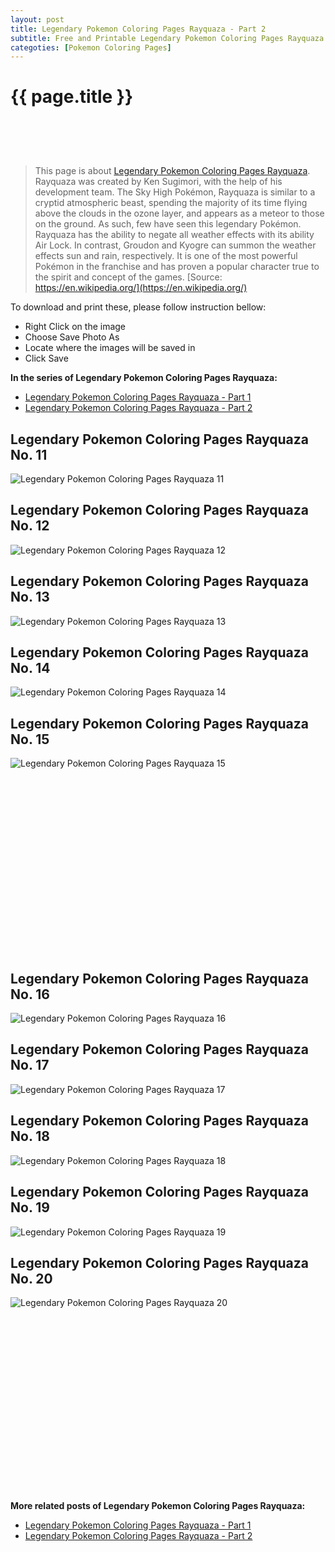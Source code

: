 ```yaml
---
layout: post
title: Legendary Pokemon Coloring Pages Rayquaza - Part 2
subtitle: Free and Printable Legendary Pokemon Coloring Pages Rayquaza - Part 2
categoties: [Pokemon Coloring Pages]
---
```

{{ page.title }}
================
<script async src="//pagead2.googlesyndication.com/pagead/js/adsbygoogle.js"></script><!-- UnderTitleAds --> <ins class="adsbygoogle" style="display:inline-block;width:468px;height:60px" data-ad-client="ca-pub-6753140515841889" data-ad-slot="4010138290"></ins><script> (adsbygoogle = window.adsbygoogle || []).push({}); </script>

> This page is about [Legendary Pokemon Coloring Pages Rayquaza](https://freecoloringpages.github.io/). Rayquaza was created by Ken Sugimori, with the help of his development team. The Sky High Pokémon, Rayquaza is similar to a cryptid atmospheric beast, spending the majority of its time flying above the clouds in the ozone layer, and appears as a meteor to those on the ground. As such, few have seen this legendary Pokémon. Rayquaza has the ability to negate all weather effects with its ability Air Lock. In contrast, Groudon and Kyogre can summon the weather effects sun and rain, respectively. It is one of the most powerful Pokémon in the franchise and has proven a popular character true to the spirit and concept of the games. [Source: https://en.wikipedia.org/](https://en.wikipedia.org/)

To download and print these, please follow instruction bellow:
* Right Click on the image 
* Choose Save Photo As 
* Locate where the images will be saved in 
* Click Save

**In the series of Legendary Pokemon Coloring Pages Rayquaza:**

* [Legendary Pokemon Coloring Pages Rayquaza - Part 1](https://freecoloringpages.github.io/2017/12/05/Legendary-Pokemon-Coloring-Pages-Rayquaza-part-1.html)
* [Legendary Pokemon Coloring Pages Rayquaza - Part 2](https://freecoloringpages.github.io/2017/12/05/Legendary-Pokemon-Coloring-Pages-Rayquaza-part-2.html)

## Legendary Pokemon Coloring Pages Rayquaza No. 11
![Legendary Pokemon Coloring Pages Rayquaza 11](https://freecoloringpages.github.io/img3/Legendary-Pokemon-Coloring-Pages-Rayquaza%20(11).jpg "Legendary Pokemon Coloring Pages Rayquaza 11")

## Legendary Pokemon Coloring Pages Rayquaza No. 12
![Legendary Pokemon Coloring Pages Rayquaza 12](https://freecoloringpages.github.io/img3/Legendary-Pokemon-Coloring-Pages-Rayquaza%20(12).jpg "Legendary Pokemon Coloring Pages Rayquaza 12")

## Legendary Pokemon Coloring Pages Rayquaza No. 13
![Legendary Pokemon Coloring Pages Rayquaza 13](https://freecoloringpages.github.io/img3/Legendary-Pokemon-Coloring-Pages-Rayquaza%20(13).jpg "Legendary Pokemon Coloring Pages Rayquaza 13")

## Legendary Pokemon Coloring Pages Rayquaza No. 14
![Legendary Pokemon Coloring Pages Rayquaza 14](https://freecoloringpages.github.io/img3/Legendary-Pokemon-Coloring-Pages-Rayquaza%20(14).jpg "Legendary Pokemon Coloring Pages Rayquaza 14")

## Legendary Pokemon Coloring Pages Rayquaza No. 15
![Legendary Pokemon Coloring Pages Rayquaza 15](https://freecoloringpages.github.io/img3/Legendary-Pokemon-Coloring-Pages-Rayquaza%20(15).jpg "Legendary Pokemon Coloring Pages Rayquaza 15")

<script async src="//pagead2.googlesyndication.com/pagead/js/adsbygoogle.js"></script><!-- Texxtonly --><ins class="adsbygoogle" style="display:inline-block;width:336px;height:280px" data-ad-client="ca-pub-6753140515841889" data-ad-slot="3207852233"></ins><script>(adsbygoogle = window.adsbygoogle || []).push({}); </script>

## Legendary Pokemon Coloring Pages Rayquaza No. 16
![Legendary Pokemon Coloring Pages Rayquaza 16](https://freecoloringpages.github.io/img3/Legendary-Pokemon-Coloring-Pages-Rayquaza%20(16).jpg "Legendary Pokemon Coloring Pages Rayquaza 16")

## Legendary Pokemon Coloring Pages Rayquaza No. 17
![Legendary Pokemon Coloring Pages Rayquaza 17](https://freecoloringpages.github.io/img3/Legendary-Pokemon-Coloring-Pages-Rayquaza%20(17).jpg "Legendary Pokemon Coloring Pages Rayquaza 17")

## Legendary Pokemon Coloring Pages Rayquaza No. 18
![Legendary Pokemon Coloring Pages Rayquaza 18](https://freecoloringpages.github.io/img3/Legendary-Pokemon-Coloring-Pages-Rayquaza%20(18).jpg "Legendary Pokemon Coloring Pages Rayquaza 18")

## Legendary Pokemon Coloring Pages Rayquaza No. 19
![Legendary Pokemon Coloring Pages Rayquaza 19](https://freecoloringpages.github.io/img3/Legendary-Pokemon-Coloring-Pages-Rayquaza%20(19).jpg "Legendary Pokemon Coloring Pages Rayquaza 19")

## Legendary Pokemon Coloring Pages Rayquaza No. 20
![Legendary Pokemon Coloring Pages Rayquaza 20](https://freecoloringpages.github.io/img3/Legendary-Pokemon-Coloring-Pages-Rayquaza%20(20).jpg "Legendary Pokemon Coloring Pages Rayquaza 20")

<script async src="//pagead2.googlesyndication.com/pagead/js/adsbygoogle.js"></script><!-- Texxtonly --><ins class="adsbygoogle" style="display:inline-block;width:336px;height:280px" data-ad-client="ca-pub-6753140515841889" data-ad-slot="3207852233"></ins><script>(adsbygoogle = window.adsbygoogle || []).push({}); </script>

**More related posts of Legendary Pokemon Coloring Pages Rayquaza:**

* [Legendary Pokemon Coloring Pages Rayquaza - Part 1](https://freecoloringpages.github.io/2017/12/05/Legendary-Pokemon-Coloring-Pages-Rayquaza-part-1.html)
* [Legendary Pokemon Coloring Pages Rayquaza - Part 2](https://freecoloringpages.github.io/2017/12/05/Legendary-Pokemon-Coloring-Pages-Rayquaza-part-2.html)

